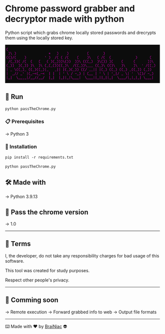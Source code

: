 
# Chrome password grabber and decryptor made with python

Python script which grabs chrome locally stored passwords and
drecrypts them using the locally stored key.

![alt text](https://github.com/babyboydaprince/passthechrome/blob/main/img/logo.png?raw=true)

## 🚀 Run

 ```
python passTheChrome.py
 ```
### 📋 Prerequisites

-> Python 3


### 🔧 Installation
```
pip install -r requirements.txt
```
```
python passTheChrome.py
```

## 🛠️ Made with

-> Python 3.9.13


## 📌 Pass the chrome version

-> 1.0

---

## 📄 Terms

I, the developer, do not take any responsibility charges for bad usage
of this software.

This tool was created for study purposes.

Respect other people's privacy.


---

## 📌 Comming soon

-> Remote execution
-> Forward grabbed info to web
-> Output file formats

---

⌨️ Made with ❤️ by [BraiNiac](https://github.com/babyboydaprince) 👽
